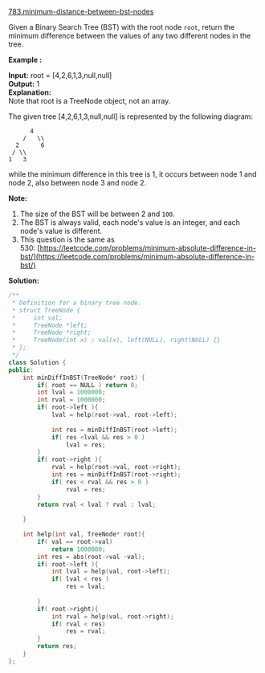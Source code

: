 [783.minimum-distance-between-bst-nodes](https://leetcode.com/problems/minimum-distance-between-bst-nodes/)  

Given a Binary Search Tree (BST) with the root node `root`, return the minimum difference between the values of any two different nodes in the tree.

**Example :**

  
**Input:** root = \[4,2,6,1,3,null,null\]  
**Output:** 1  
**Explanation:**  
Note that root is a TreeNode object, not an array.  
  
The given tree \[4,2,6,1,3,null,null\] is represented by the following diagram:  
  
          4  
        /   \\  
      2      6  
     / \\      
    1   3    
  
while the minimum difference in this tree is 1, it occurs between node 1 and node 2, also between node 3 and node 2.  

**Note:**

1.  The size of the BST will be between 2 and `100`.
2.  The BST is always valid, each node's value is an integer, and each node's value is different.
3.  This question is the same as 530: [https://leetcode.com/problems/minimum-absolute-difference-in-bst/](https://leetcode.com/problems/minimum-absolute-difference-in-bst/)  



**Solution:**  

```cpp
/**
 * Definition for a binary tree node.
 * struct TreeNode {
 *     int val;
 *     TreeNode *left;
 *     TreeNode *right;
 *     TreeNode(int x) : val(x), left(NULL), right(NULL) {}
 * };
 */
class Solution {
public:
    int minDiffInBST(TreeNode* root) {
        if( root == NULL ) return 0;
        int lval = 1000000;
        int rval = 1000000;
        if( root->left ){
            lval = help(root->val, root->left);
            
            int res = minDiffInBST(root->left);
            if( res <lval && res > 0 )
                lval = res;
        }
        if( root->right ){
            rval = help(root->val, root->right);
            int res = minDiffInBST(root->right);
            if( res < rval && res > 0 )
                rval = res;
        }
        return rval < lval ? rval : lval;
        
    }
    
    int help(int val, TreeNode* root){
        if( val == root->val)
            return 1000000;
        int res = abs(root->val -val);
        if( root->left ){
            int lval = help(val, root->left);
            if( lval < res )
                res = lval;
            
        }
        if( root->right){
            int rval = help(val, root->right);
            if( rval < res)
                res = rval;
        }
        return res;
    }
};
```
      